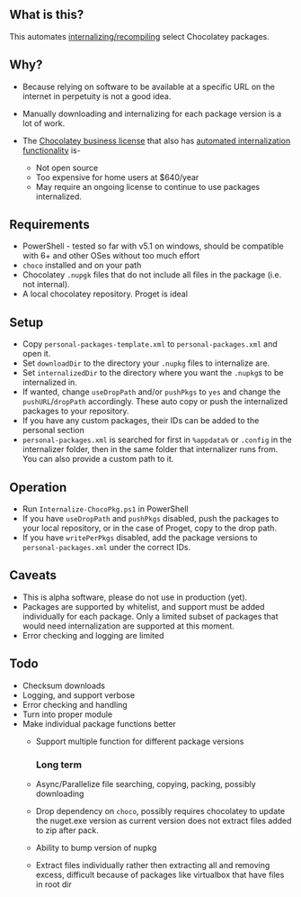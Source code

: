 ## What is this?

This automates [internalizing/recompiling](https://chocolatey.org/docs/how-to-recompile-packages) select Chocolatey packages.

## Why? 

- Because relying on software to be available at a specific URL on the internet in perpetuity is not a good idea.
- Manually downloading and internalizing for each package version is a lot of work.
- The [Chocolatey business license](https://chocolatey.org/pricing#faq-pricing) that also has [automated internalization functionality](https://chocolatey.org/docs/features-automatically-recompile-packages) is-
 
   - Not open source
   - Too expensive for home users at $640/year
   - May require an ongoing license to continue to use packages internalized. 

## Requirements

- PowerShell - tested so far with v5.1 on windows, should be compatible with 6+ and other OSes without too much effort
- `choco` installed and on your path
- Chocolatey `.nupgk` files that do not include all files in the package (i.e. not internal).
- A local chocolatey repository. Proget is ideal

## Setup 

- Copy `personal-packages-template.xml` to `personal-packages.xml` and open it.
- Set `downloadDir` to the directory your `.nupkg` files to internalize are.
- Set `internalizedDir` to the directory where you want the `.nupkg`s to be internalized in.
- If wanted, change `useDropPath` and/or `pushPkgs` to `yes` and change the `pushURL`/`dropPath` accordingly. These auto copy or push the internalized packages to your repository.
- If you have any custom packages, their IDs can be added to the personal section
- `personal-packages.xml` is searched for first in `%appdata%` or `.config` in the internalizer folder, then in the same folder that internalizer runs from. You can also provide a custom path to it. 

## Operation 

- Run `Internalize-ChocoPkg.ps1` in PowerShell
- If you have `useDropPath` and `pushPkgs` disabled, push the packages to your local repository, or in the case of Proget, copy to the drop path.
- If you have `writePerPkgs` disabled, add the package versions to `personal-packages.xml` under the correct IDs. 

## Caveats

- This is alpha software, please do not use in production (yet).
- Packages are supported by whitelist, and support must be added individually for each package. Only a limited subset of packages that would need internalization are supported at this moment.
- Error checking and logging are limited

## Todo

- Checksum downloads
- Logging, and support verbose
- Error checking and handling
- Turn into proper module
- Make individual package functions better
  - Support multiple function for different package versions
    ### Long term
  
  - Async/Parallelize file searching, copying, packing, possibly downloading 
  - Drop dependency on `choco`, possibly requires chocolatey to update the nuget.exe version as current version does not extract files added to zip after pack.
  - Ability to bump version of nupkg
  - Extract files individually rather then extracting all and removing excess, difficult because of packages like virtualbox that have files in root dir